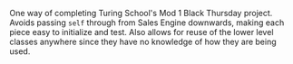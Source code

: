 One way of completing Turing School's Mod 1 Black Thursday project. Avoids passing `self` through from Sales Engine downwards, making each piece easy to initialize and test. Also allows for reuse of the lower level classes anywhere since they have no knowledge of how they are being used.
